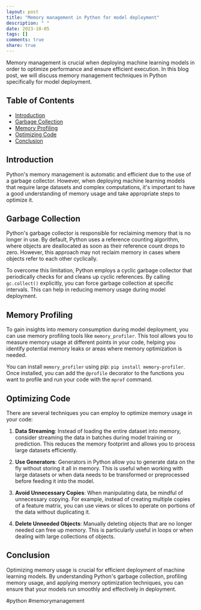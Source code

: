 ```yaml
---
layout: post
title: "Memory management in Python for model deployment"
description: " "
date: 2023-10-05
tags: []
comments: true
share: true
---
```


Memory management is crucial when deploying machine learning models in order to optimize performance and ensure efficient execution. In this blog post, we will discuss memory management techniques in Python specifically for model deployment.

## Table of Contents
- [Introduction](#introduction)
- [Garbage Collection](#garbage-collection)
- [Memory Profiling](#memory-profiling)
- [Optimizing Code](#optimizing-code)
- [Conclusion](#conclusion)

## Introduction
Python's memory management is automatic and efficient due to the use of a garbage collector. However, when deploying machine learning models that require large datasets and complex computations, it's important to have a good understanding of memory usage and take appropriate steps to optimize it.

## Garbage Collection
Python's garbage collector is responsible for reclaiming memory that is no longer in use. By default, Python uses a reference counting algorithm, where objects are deallocated as soon as their reference count drops to zero. However, this approach may not reclaim memory in cases where objects refer to each other cyclically.

To overcome this limitation, Python employs a cyclic garbage collector that periodically checks for and cleans up cyclic references. By calling `gc.collect()` explicitly, you can force garbage collection at specific intervals. This can help in reducing memory usage during model deployment.

## Memory Profiling
To gain insights into memory consumption during model deployment, you can use memory profiling tools like `memory_profiler`. This tool allows you to measure memory usage at different points in your code, helping you identify potential memory leaks or areas where memory optimization is needed.

You can install `memory_profiler` using pip: `pip install memory-profiler`. Once installed, you can add the `@profile` decorator to the functions you want to profile and run your code with the `mprof` command.

## Optimizing Code
There are several techniques you can employ to optimize memory usage in your code:

1. **Data Streaming**: Instead of loading the entire dataset into memory, consider streaming the data in batches during model training or prediction. This reduces the memory footprint and allows you to process large datasets efficiently.

2. **Use Generators**: Generators in Python allow you to generate data on the fly without storing it all in memory. This is useful when working with large datasets or when data needs to be transformed or preprocessed before feeding it into the model.

3. **Avoid Unnecessary Copies**: When manipulating data, be mindful of unnecessary copying. For example, instead of creating multiple copies of a feature matrix, you can use views or slices to operate on portions of the data without duplicating it.

4. **Delete Unneeded Objects**: Manually deleting objects that are no longer needed can free up memory. This is particularly useful in loops or when dealing with large collections of objects.

## Conclusion
Optimizing memory usage is crucial for efficient deployment of machine learning models. By understanding Python's garbage collection, profiling memory usage, and applying memory optimization techniques, you can ensure that your models run smoothly and effectively in deployment.

#python #memorymanagement